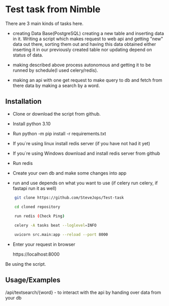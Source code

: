 
# Test task from Nimble

There are 3 main kinds of tasks here. 
 - creating Data Base(PostgreSQL) creating a new table and inserting data in it. Writing a script which makes request to web api and getting "new" data out there, sorting them out and having this data obtained either inserting it in our previously created table  nor updating depend on status of data.

 - making described above process autonomous and getting it to be runned by schedule(I used celery/redis).

 - making an api with one get request to make query to db and fetch from there data by making a search by a word.


## Installation

- Clone or download the script from github.

- Install python 3.10

- Run python -m pip install -r requirements.txt

- If you`re using linux install redis server (if you have not had it yet)
- If you`re using Windows download and install redis server from github
- Run redis
- Create your own db and make some changes into app
- run and use depends on what you want to use (if celery run celery, if fastapi run it as well) 


```bash
    git clone https://github.com/SteveJops/Test-task

    cd cloned repository
    
    run redis (Check Ping)

    celery -A tasks beat --loglevel=INFO

    uvicorn src.main:app --reload --port 8000
```

- Enter your request in browser

    https://localhost:8000 

Be using the script.
## Usage/Examples

/api/textsearch/{word} - to interact with the api by handing over data from your db
